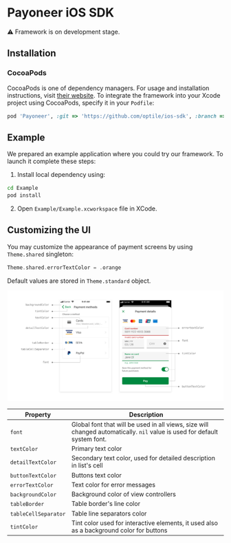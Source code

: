 # Payoneer iOS SDK

⚠️ Framework is on development stage.

## Installation

### CocoaPods
CocoaPods is one of dependency managers. For usage and installation instructions, visit [their website](https://cocoapods.org). To integrate the framework into your Xcode project using CocoaPods, specify it in your `Podfile`:

```ruby
pod 'Payoneer', :git => 'https://github.com/optile/ios-sdk', :branch => 'develop'
```

## Example
We prepared an example application where you could try our framework. To launch it complete these steps:

1. Install local dependency using:
  ```bash
cd Example
pod install
```

2. Open `Example/Example.xcworkspace` file in XCode.

## Customizing the UI

You may customize the appearance of payment screens by using `Theme.shared` singleton:

```swift
Theme.shared.errorTextColor = .orange
```

Default values are stored in `Theme.standard` object.

![Color description](docs/ui_customization.png)

|Property|Description|
|-|-|
|`font`|Global font that will be used in all views, size will changed automatically. `nil` value is used for default system font.|
|`textColor`|Primary text color|
|`detailTextColor`|Secondary text color, used for detailed description in list's cell|
|`buttonTextColor`|Buttons text color|
|`errorTextColor`|Text color for error messages|
|`backgroundColor`|Background color of view controllers|
|`tableBorder`|Table border's line color|
|`tableCellSeparator`|Table line separators color|
|`tintColor`|Tint color used for interactive elements, it used also as a background color for buttons|
